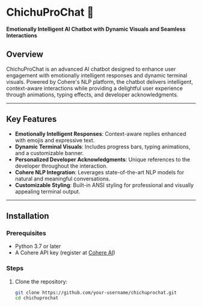 # ChichuProChat 🤖  
**Emotionally Intelligent AI Chatbot with Dynamic Visuals and Seamless Interactions**

## Overview  
ChichuProChat is an advanced AI chatbot designed to enhance user engagement with emotionally intelligent responses and dynamic terminal visuals. Powered by Cohere's NLP platform, the chatbot delivers intelligent, context-aware interactions while providing a delightful user experience through animations, typing effects, and developer acknowledgments.

---

## Key Features  
- **Emotionally Intelligent Responses**: Context-aware replies enhanced with emojis and expressive text.  
- **Dynamic Terminal Visuals**: Includes progress bars, typing animations, and a customizable banner.  
- **Personalized Developer Acknowledgments**: Unique references to the developer throughout the interaction.  
- **Cohere NLP Integration**: Leverages state-of-the-art NLP models for natural and meaningful conversations.  
- **Customizable Styling**: Built-in ANSI styling for professional and visually appealing terminal output.  

---

## Installation  

### Prerequisites  
- Python 3.7 or later  
- A Cohere API key (register at [Cohere AI](https://cohere.ai))  

### Steps  
1. Clone the repository:  
   ```bash
   git clone https://github.com/your-username/chichuprochat.git  
   cd chichuprochat  
